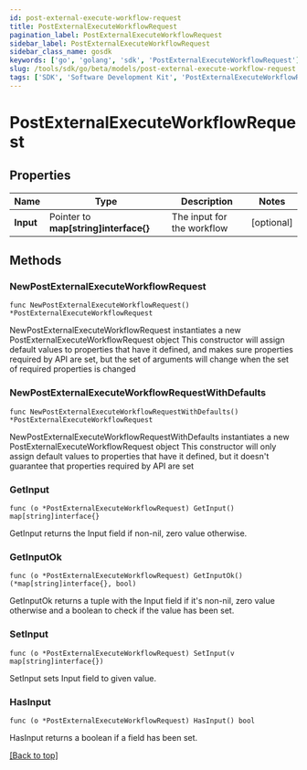 ```yaml
---
id: post-external-execute-workflow-request
title: PostExternalExecuteWorkflowRequest
pagination_label: PostExternalExecuteWorkflowRequest
sidebar_label: PostExternalExecuteWorkflowRequest
sidebar_class_name: gosdk
keywords: ['go', 'golang', 'sdk', 'PostExternalExecuteWorkflowRequest'] 
slug: /tools/sdk/go/beta/models/post-external-execute-workflow-request
tags: ['SDK', 'Software Development Kit', 'PostExternalExecuteWorkflowRequest']
---
```


# PostExternalExecuteWorkflowRequest

## Properties

Name | Type | Description | Notes
------------ | ------------- | ------------- | -------------
**Input** |  Pointer to **map[string]interface{}** | The input for the workflow | [optional] 

## Methods

### NewPostExternalExecuteWorkflowRequest

`func NewPostExternalExecuteWorkflowRequest() *PostExternalExecuteWorkflowRequest`

NewPostExternalExecuteWorkflowRequest instantiates a new PostExternalExecuteWorkflowRequest object
This constructor will assign default values to properties that have it defined,
and makes sure properties required by API are set, but the set of arguments
will change when the set of required properties is changed

### NewPostExternalExecuteWorkflowRequestWithDefaults

`func NewPostExternalExecuteWorkflowRequestWithDefaults() *PostExternalExecuteWorkflowRequest`

NewPostExternalExecuteWorkflowRequestWithDefaults instantiates a new PostExternalExecuteWorkflowRequest object
This constructor will only assign default values to properties that have it defined,
but it doesn't guarantee that properties required by API are set

### GetInput

`func (o *PostExternalExecuteWorkflowRequest) GetInput() map[string]interface{}`

GetInput returns the Input field if non-nil, zero value otherwise.

### GetInputOk

`func (o *PostExternalExecuteWorkflowRequest) GetInputOk() (*map[string]interface{}, bool)`

GetInputOk returns a tuple with the Input field if it's non-nil, zero value otherwise
and a boolean to check if the value has been set.

### SetInput

`func (o *PostExternalExecuteWorkflowRequest) SetInput(v map[string]interface{})`

SetInput sets Input field to given value.

### HasInput

`func (o *PostExternalExecuteWorkflowRequest) HasInput() bool`

HasInput returns a boolean if a field has been set.


[[Back to top]](#) 



